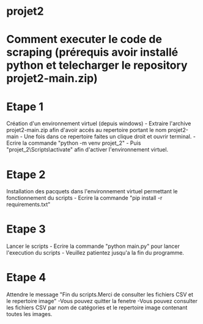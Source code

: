 # projet2


# Comment executer le code de scraping (prérequis avoir installé python et telecharger le repository projet2-main.zip)
# Etape 1

Création d'un environnement virtuel (depuis windows)
    - Extraire l'archive projet2-main.zip afin d'avoir accés au repertoire portant le nom projet2-main
    - Une fois dans ce repertoire faites un clique droit et ouvrir terminal.
    - Ecrire la commande "python -m venv projet_2"
    - Puis "projet_2\Scripts\activate" afin d'activer l'environnement virtuel.
# Etape 2
Installation des pacquets dans l'environnement virtuel permettant le fonctionnement du scripts
    - Ecrire la commande "pip install -r requirements.txt"

# Etape 3
Lancer le scripts
    - Ecrire la commande "python main.py" pour lancer l'execution du scripts 
    - Veuillez patientez jusqu'a la fin du programme.

# Etape 4
Attendre le message "Fin du scripts.Merci de consulter les fichiers CSV et le repertoire image"
    -Vous pouvez quitter la fenetre
    -Vous pouvez consulter les fichiers CSV par nom de catégories et le repertoire image contenant toutes les images.
